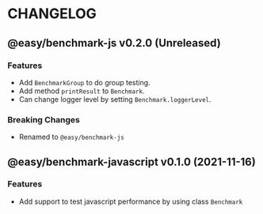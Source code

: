 # CHANGELOG
## @easy/benchmark-js v0.2.0 (Unreleased)
### Features

- Add `BenchmarkGroup` to do group testing.
- Add method `printResult` to `Benchmark`.
- Can change logger level by setting `Benchmark.loggerLevel`.

### Breaking Changes

- Renamed to `@easy/benchmark-js`

## @easy/benchmark-javascript v0.1.0 (2021-11-16)
### Features

- Add support to test javascript performance by using class `Benchmark`
